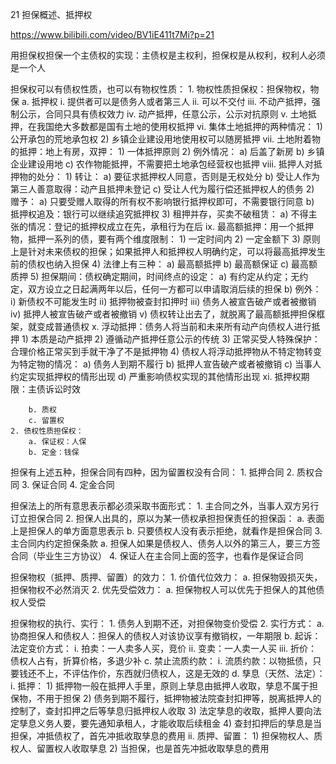 21 担保概述、抵押权

https://www.bilibili.com/video/BV1iE411t7Mi?p=21

用担保权担保一个主债权的实现：主债权是主权利，担保权是从权利，权利人必须是一个人

担保权可以有债权性质，也可以有物权性质：
	1. 物权性质担保权：担保物权，物保
		a. 抵押权
			i. 提供者可以是债务人或者第三人
			ii. 可以不交付
			iii. 不动产抵押，强制公示，合同只具有债权效力
			iv. 动产抵押，任意公示，公示对抗原则
			v. 土地抵押，在我国绝大多数都是国有土地的使用权抵押
			vi. 集体土地抵押的两种情况：
				1) 公开承包的荒地承包权
				2) 乡镇企业建设用地使用权可以随房抵押
			vii. 土地附着物的抵押：地上有房，双押：
				1) 一体抵押原则
				2) 例外情况：
					a) 后盖了新房
					b) 乡镇企业建设用地
					c) 农作物能抵押，不需要把土地承包经营权也抵押
			viii. 抵押人对抵押物的处分：
				1) 转让：
					a) 要征求抵押权人同意，否则是无权处分
					b) 受让人作为第三人善意取得：动产且抵押未登记
					c) 受让人代为履行偿还抵押权人的债务
				2) 赠予：
					a) 只要受赠人取得的所有权不影响银行抵押权即可，不需要银行同意
					b) 抵押权追及：银行可以继续追究抵押权
				3) 租押并存，买卖不破租赁：
					a) 不得主张的情况：登记的抵押权成立在先，承租行为在后
			ix. 最高额抵押：用一个抵押物，抵押一系列的债，要有两个维度限制：
				1) 一定时间内
				2) 一定金额下
				3) 原则上是针对未来债权的担保；如果抵押人和抵押权人明确约定，可以将最高抵押发生前的债权也纳入担保
				4) 法律上有三种：
					a) 最高额抵押
					b) 最高额保证
					c) 最高额质押
				5) 担保期间：债权确定期间，时间终点的设定：
					a) 有约定从约定；无约定，双方设立之日起满两年以后，任何一方都可以申请取消后续的担保
					b) 例外：
						i) 新债权不可能发生时
						ii) 抵押物被查封扣押时
						iii) 债务人被宣告破产或者被撤销
						iv) 抵押人被宣告破产或者被撤销
						v) 债权转让出去了，就脱离了最高额抵押担保框架，就变成普通债权
			x. 浮动抵押：债务人将当前和未来所有动产向债权人进行抵押
				1) 本质是动产抵押
				2) 遵循动产抵押任意公示的传统
				3) 正常买受人特殊保护：合理价格正常买到手就干净了不是抵押物
				4) 债权人将浮动抵押物从不特定物转变为特定物的情况：
					a) 债务人到期不履行
					b) 抵押人宣告破产或者被撤销
					c) 当事人约定实现抵押权的情形出现
					d) 严重影响债权实现的其他情形出现
			xi. 抵押权期限：主债诉讼时效
				
				
		b. 质权
		c. 留置权
	2. 债权性质担保权：
		a. 保证权：人保
		b. 定金：钱保

担保有上述五种，担保合同有四种，因为留置权没有合同：
	1. 抵押合同
	2. 质权合同
	3. 保证合同
	4. 定金合同

担保法上的所有意思表示都必须采取书面形式：
	1. 主合同之外，当事人双方另行订立担保合同
	2. 担保人出具的，原以为某一债权承担担保责任的担保函：
		a. 表面上是担保人的单方面意思表示
		b. 只要债权人没有表示拒绝，就看作是担保合同
	3. 主合同内约定担保条款
		a. 担保人如果是债权人、债务人以外的第三人，要三方签合同（毕业生三方协议）
	4. 保证人在主合同上面的签字，也看作是保证合同

担保物权（抵押、质押、留置）的效力：
	1. 价值代位效力：
		a. 担保物毁损灭失，担保物权不必然消灭
	2. 优先受偿效力：
		a. 担保物权人可以优先于担保人的其他债权人受偿
	
	
担保物权的执行、实行：
	1. 债务人到期不还，对担保物变价受偿
	2. 实行方式：
		a. 协商担保人和债权人：担保人的债权人对该协议享有撤销权，一年期限
		b. 起诉：法定变价方式：
			i. 拍卖：一人卖多人买，竞价
			ii. 变卖：一人卖一人买
			iii. 折价：债权人占有，折算价格，多退少补
		c. 禁止流质约款：
			i. 流质约款：以物抵债，只要钱还不上，不评估作价，东西就归债权人，这是无效的
		d. 孳息（天然、法定）：
			i. 抵押：
				1) 抵押物一般在抵押人手里，原则上孳息由抵押人收取，孳息不属于担保物，不用于担保
				2) 债务到期不履行，抵押物被法院查封扣押等，脱离抵押人的控制了，查封扣押之后等孳息归抵押权人收取 
				3) 法定孳息的收取，抵押人要向法定孳息义务人要，要先通知承租人，才能收取后续租金
				4) 查封扣押后的孳息是当担保，冲抵债权了，首先冲抵收取孳息的费用
			ii. 质押、留置：
				1) 担保物权人、质权人、留置权人收取孳息
				2) 当担保，也是首先冲抵收取孳息的费用
		

